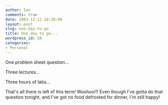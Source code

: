 ```yaml
---
author: Ian
comments: true
date: 2003-12-11 18:38:00
layout: post
slug: one-day-to-go
title: One day to go...
wordpress_id: 58
categories:
- Personal
---
```


One problem sheet question...  

Three lectures...  

Three hours of labs...  

That's all there is left of this term!  Woohoo!!!  Even though I've gotta do that question tonight, and I've got no food defrosted for dinner, I'm still happy!
